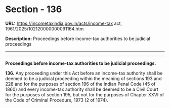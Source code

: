 # Section - 136

**URL:** https://incometaxindia.gov.in/acts/income-tax act, 1961/2025/102120000000091164.htm

**Description:** Proceedings before income-tax authorities to be judicial proceedings

---

****

**Proceedings before income-tax authorities to be judicial proceedings.**

**136.** Any proceeding under this Act before an income-tax authority shall be deemed to be a judicial proceeding within the meaning of sections 193 and 228 and for the purposes of section 196 of the Indian Penal Code (45 of 1860) and every income-tax authority shall be deemed to be a Civil Court for the purposes of section 195, but not for the purposes of Chapter XXVI of the Code of Criminal Procedure, 1973 (2 of 1974).